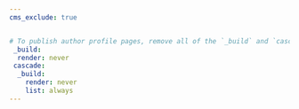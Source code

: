 ```yaml
---
cms_exclude: true


# To publish author profile pages, remove all of the `_build` and `cascade` settings below.
 _build:
  render: never
 cascade:
  _build:
    render: never
    list: always
---
```

